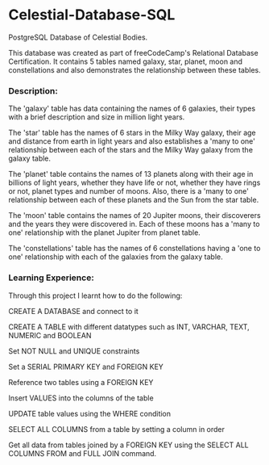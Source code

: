 # Celestial-Database-SQL
PostgreSQL Database of Celestial Bodies.

This database was created as part of freeCodeCamp's Relational Database Certification.
It contains 5 tables named galaxy, star, planet, moon and constellations and also demonstrates the relationship between these tables.

### Description:

The 'galaxy' table has data containing the names of 6 galaxies, their types with a brief description and size in million light years.

The 'star' table has the names of 6 stars in the Milky Way galaxy, their age and distance from earth in light years and also establishes a 'many to one' relationship between each of the stars and the Milky Way galaxy from the galaxy table.

The 'planet' table contains the names of 13 planets along with their age in billions of light years, whether they have life or not, whether they have rings or not, planet types and number of moons.  Also, there is a 'many to one' relationship between each of these planets and the Sun from the star table.

The 'moon' table contains the names of 20 Jupiter moons, their discoverers and the years they were discovered in. Each of these moons has a 'many to one' relationship with the planet Jupiter from planet table.

The 'constellations' table has the names of 6 constellations having a 'one to one' relationship with each of the galaxies from the galaxy table.

### Learning Experience:

Through this project I learnt how to do the following:

CREATE A DATABASE and connect to it

CREATE A TABLE with different datatypes such as INT, VARCHAR, TEXT, NUMERIC and BOOLEAN 

Set NOT NULL and UNIQUE constraints

Set a SERIAL PRIMARY KEY and FOREIGN KEY

Reference two tables using a FOREIGN KEY

Insert VALUES into the columns of the table

UPDATE table values using the WHERE condition

SELECT ALL COLUMNS from a table by setting a column in order

Get all data from tables joined by a FOREIGN KEY using the SELECT ALL COLUMNS FROM and FULL JOIN command.
